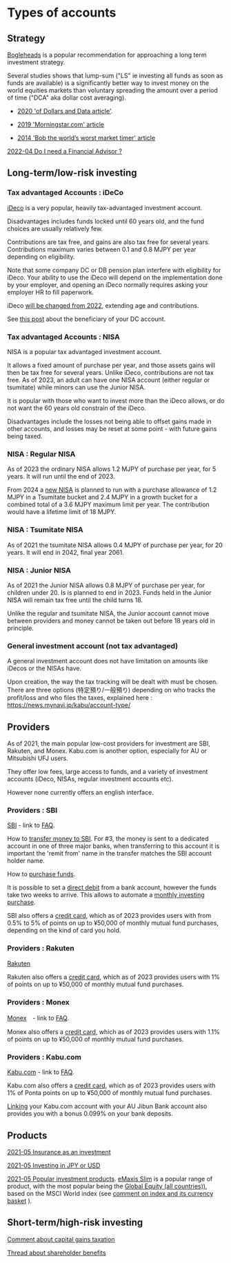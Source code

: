 # Types of accounts

## Strategy

[Bogleheads](https://www.bogleheads.org/wiki/Bogleheads%C2%AE_investment_philosophy_for_non-US_investors) is a popular recommendation for approaching a long term investment strategy.

Several studies shows that lump-sum ("LS" ie investing all funds as soon as funds are available) is a significantly better way to invest money on the world equities markets than voluntary spreading the amount over a period of time ("DCA" aka dollar cost averaging). 

- [2020 'of Dollars and Data article'](https://ofdollarsanddata.com/dollar-cost-averaging-vs-lump-sum/).

- [2019 'Morningstar.com' article](https://www.morningstar.com.au/learn/article/the-dollar-cost-averaging-myth-why-lump-sum-i/197410)

- [2014 'Bob the world’s worst market timer' article](https://awealthofcommonsense.com/2014/02/worlds-worst-market-timer/)

[2022-04 Do I need a Financial Advisor ?](https://www.reddit.com/r/JapanFinance/comments/uc02r6/financial_advisor_recommendations/)

## Long-term/low-risk investing

### Tax advantaged Accounts : iDeCo

[iDeco](https://www.ideco-koushiki.jp/english/) is a very popular, heavily tax-advantaged investment account.

Disadvantages includes funds locked until 60 years old, and the fund choices are usually relatively few.

Contributions are tax free, and gains are also tax free for several years. Contributions maximum varies between 0.1 and 0.8 MJPY per year depending on eligibility.

Note that some company DC or DB pension plan interfere with eligibility for iDeco. Your ability to use the iDeco will depend on the implementation done by your employer, and opening an iDeco normally requires asking your employer HR to fill paperwork.

iDeco [will be changed from 2022](https://www.aon.com/getmedia/bdedf2c7-4338-4dee-bec4-48cfcd303ffc/20200828.aspx), extending age and contributions.

See [this post](https://www.reddit.com/r/JapanFinance/comments/16d3n78/death_and_dc_pension_benefits/) about the beneficiary of your DC account.

### Tax advantaged  Accounts : NISA

NISA is a popular tax advantaged investment account. 

It allows a fixed amount of purchase per year, and those assets gains will then be tax free for several years. Unlike iDeco, contributions are not tax free. As of 2023, an adult can have one NISA account (either regular or tsumitate) while minors can use the Junior NISA.

It is popular with those who want to invest more than the iDeco allows, or do not want the 60 years old constrain of the iDeco.

Disadvantages include the losses not being able to offset gains made in other accounts, and losses may be reset at some point - with future gains being taxed.

### NISA : Regular NISA

As of 2023 the ordinary NISA allows 1.2 MJPY of purchase per year, for 5 years. It will run until the end of 2023.

From 2024  a [new NISA](https://www.fsa.go.jp/policy/nisa2/about/nisa2024/index.html) is planned to run with a purchase allowance of 1.2 MJPY in a Tsumitate bucket and 2.4 MJPY in a growth bucket for a combined total of a 3.6 MJPY maximum limit per year. The contribution would have a lifetime limit of 18 MJPY.

### NISA : Tsumitate NISA

As of 2021 the tsumitate NISA allows 0.4 MJPY of purchase per year, for 20 years. It will end in 2042, final year 2061.

### NISA : Junior NISA

As of 2021 the Junior NISA allows 0.8 MJPY of purchase per year, for children under 20. Is is planned to end in 2023. Funds held in the Junior NISA will remain tax free until the child turns 18.

Unlike the regular and tsumitate NISA, the Junior account cannot move between providers and money cannot be taken out before 18 years old in principle.

### General investment account (not tax advantaged)

A general investment account does not have limitation on amounts like iDecos or the NISAs have.

Upon creation, the way the tax tracking will be dealt with must be chosen. There are three options (特定預り/一般預り) depending on who tracks the profit/loss and who files the taxes, explained here : https://news.mynavi.jp/kabu/account-type/

## Providers

As of 2021, the main popular low-cost providers for investment are SBI, Rakuten, and Monex. Kabu.com is another option, especially for AU or Mitsubishi UFJ users.

They offer low fees, large access to funds, and a variety of investment accounts (iDeco, NISAs, regular investment accounts etc).

However none currently offers an english interface.

### Providers : SBI

[SBI](https://www.sbisec.co.jp/ETGate) - link to [FAQ](https://faq.sbisec.co.jp/).

How to [transfer money to SBI](https://faq.sbisec.co.jp/answer/5ef9b0184a6766001122d1af). For #3, the money is sent to a dedicated account in one of three major banks, when transferring to this account it is important the 'remit from' name in the transfer matches the SBI account holder name.

How to [purchase funds](https://www.retirejapan.com/forum/viewtopic.php?f=4&t=515).

It is possible to set a [direct debit](https://site1.sbisec.co.jp/ETGate/WPLETmgR001Control?OutSide=on&getFlg=on&burl=search_home&cat1=home&cat2=service&dir=service&file=home_directdebit.html) from a bank account, however the funds take two weeks to arrive. This allows to automate a [monthly investing purchase](https://www.retirejapan.com/forum/viewtopic.php?f=4&t=1136).

SBI also offers a [credit card](https://www.sbisec.co.jp/ETGate/?_ControlID=WPLETmgR001Control&_PageID=WPLETmgR001Mdtl20&_DataStoreID=DSWPLETmgR001Control&_ActionID=DefaultAID&burl=search_home&cat1=home&cat2=tsumitate&dir=tsumitate&file=home_tsumitate.html&getFlg=on&OutSide=on#2), which as of 2023 provides users with from 0.5% to 5% of points on up to ¥50,000 of monthly mutual fund purchases, depending on the kind of card you hold.

### Providers : Rakuten

[Rakuten](https://www.rakuten-sec.co.jp)

Rakuten also offers a [credit card](https://www.rakuten-sec.co.jp/web/rfund/guide/creditcard.html), which as of 2023 provides users with 1% of points on up to ¥50,000 of monthly mutual fund purchases.

### Providers : Monex

[Monex](https://www.monex.co.jp)　- link to [FAQ](https://info.monex.co.jp/support/index.html).

Monex also offers a [credit card](https://info.monex.co.jp/service/monex-card/index.html), which as of 2023 provides users with 1.1% of points on up to ¥50,000 of monthly mutual fund purchases.

### Providers : Kabu.com

[Kabu.com](https://kabu.com) - link to [FAQ](https://faq.kabu.com/s/).

Kabu.com also offers a [credit card](https://kabu.com/company/lp/lp200.html), which as of 2023 provides users with 1% of Ponta points on up to ¥50,000 of monthly mutual fund purchases.

[Linking](https://kabu.com/sp/item/bab/jbk/program/default.html) your Kabu.com account with your AU Jibun Bank account also provides you with a bonus 0.099% on your bank deposits.

## Products

[2021-05 Insurance as an investment](https://www.reddit.com/r/JapanFinance/comments/nbeehf/cashvalue_insurance_as_retirement_investment/)

[2021-05 Investing in JPY or USD](https://www.reddit.com/r/JapanFinance/comments/ls1unb/selling_us_stocks_and_currency_choice_implications/gopg48u?utm_source=share&utm_medium=web2x&context=3)

[2021-05 Popular investment products](https://www.reddit.com/r/JapanFinance/comments/nlukfg/where_you_guys_putting_your_money_right_now/). [eMaxis Slim](https://emaxis.jp/lp/slim/pr1/index.html) is a popular range of product, with the most popular being the [Global Equity (all countries))](https://emaxis.jp/fund/253425.html), based on the MSCI World index (see [comment on index and its currency basket](https://www.reddit.com/r/JapanFinance/comments/r7l9ce/comment/hn6wuzl/?utm_source=share&utm_medium=web2x&context=3) ).

## Short-term/high-risk investing

[Comment about capital gains taxation](https://www.reddit.com/r/JapanFinance/comments/mfdg8g/foreign_capital_gainsdividendsinterest_tax_rates/gsncjk9/)

[Thread about shareholder benefits](https://www.reddit.com/r/JapanFinance/comments/pxl2pu/interesting_shareholder_benefits/)
